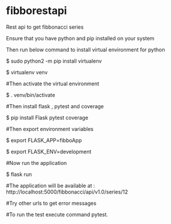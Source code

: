 # fibborestapi
Rest api to get fibbonacci series

Ensure that you have python and pip installed on your system

Then run below command to install virtual environment for python

$ sudo python2 -m pip install virtualenv

$ virtualenv venv

#Then activate the virtual environment

$ . venv/bin/activate

#Then install flask , pytest and coverage

$ pip install Flask pytest coverage

#Then export environment variables 

$ export FLASK_APP=fibboApp

$ export FLASK_ENV=development

#Now run the application

$ flask run

#The application will be available at : http://localhost:5000/fibbonacci/api/v1.0/series/12

#Try other urls to get error messages

#To run the test execute command pytest.
